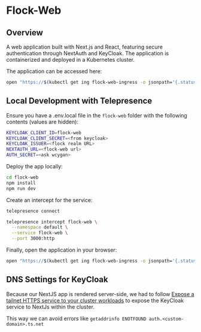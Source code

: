 # Flock-Web

## Overview

A web application built with Next.js and React, featuring secure authentication through NextAuth and KeyCloak. The application is containerized and deployed in a Kubernetes cluster.

The application can be accessed here:

```bash
open "https://$(kubectl get ing flock-web-ingress -o jsonpath='{.status.loadBalancer.ingress[0].hostname}')"
```

## Local Development with Telepresence

Ensure you have a .env.local file in the `flock-web` folder with the following contents (values are hidden):

```bash
KEYCLOAK_CLIENT_ID=flock-web
KEYCLOAK_CLIENT_SECRET=<from keycloak>
KEYCLOAK_ISSUER=<flock realm URL>
NEXTAUTH_URL=<flock-web url>
AUTH_SECRET=<ask wcygan>
```

Deploy the app locally:

```bash
cd flock-web
npm install
npm run dev
```

Create an intercept for the service:

```bash
telepresence connect

telepresence intercept flock-web \
  --namespace default \
  --service flock-web \
  --port 3000:http
```

Finally, open the application in your browser:

```bash
open "https://$(kubectl get ing flock-web-ingress -o jsonpath='{.status.loadBalancer.ingress[0].hostname}')"
```

## DNS Settings for KeyCloak

Because our NextJS app is rendered server-side, we had to follow [Expose a tailnet HTTPS service to your cluster workloads](https://tailscale.com/kb/1438/kubernetes-operator-cluster-egress#expose-a-tailnet-https-service-to-your-cluster-workloads) to expose the KeyCloak service to NextJs within the cluster.

This way we can avoid errors like `getaddrinfo ENOTFOUND auth.<custom-domain>.ts.net`
